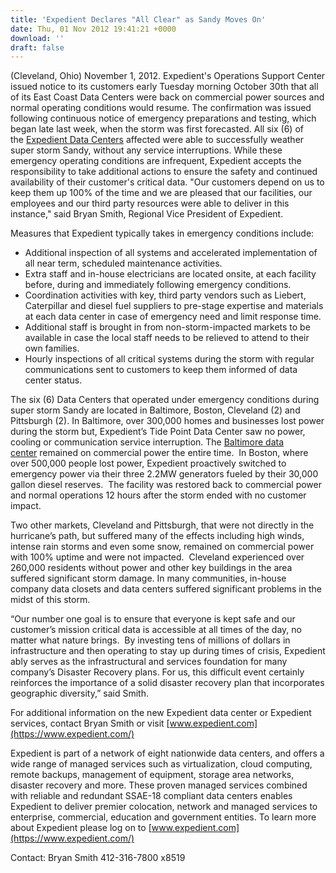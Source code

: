 ```yaml
---
title: 'Expedient Declares "All Clear" as Sandy Moves On'
date: Thu, 01 Nov 2012 19:41:21 +0000
download: ''
draft: false
---
```


(Cleveland, Ohio) November 1, 2012. Expedient's Operations Support Center issued notice to its customers early Tuesday morning October 30th that all of its East Coast Data Centers were back on commercial power sources and normal operating conditions would resume. The confirmation was issued following continuous notice of emergency preparations and testing, which began late last week, when the storm was first forecasted. All six (6) of the [Expedient Data Centers](https://www.expedient.com/the-data-centers/) affected were able to successfully weather super storm Sandy, without any service interruptions. While these emergency operating conditions are infrequent, Expedient accepts the responsibility to take additional actions to ensure the safety and continued availability of their customer's critical data. "Our customers depend on us to keep them up 100% of the time and we are pleased that our facilities, our employees and our third party resources were able to deliver in this instance," said Bryan Smith, Regional Vice President of Expedient.

Measures that Expedient typically takes in emergency conditions include:

*   Additional inspection of all systems and accelerated implementation of all near term, scheduled maintenance activities.
*   Extra staff and in-house electricians are located onsite, at each facility before, during and immediately following emergency conditions.
*   Coordination activities with key, third party vendors such as Liebert, Caterpillar and diesel fuel suppliers to pre-stage expertise and materials at each data center in case of emergency need and limit response time.
*   Additional staff is brought in from non-storm-impacted markets to be available in case the local staff needs to be relieved to attend to their own families.
*   Hourly inspections of all critical systems during the storm with regular communications sent to customers to keep them informed of data center status.

The six (6) Data Centers that operated under emergency conditions during super storm Sandy are located in Baltimore, Boston, Cleveland (2) and Pittsburgh (2). In Baltimore, over 300,000 homes and businesses lost power during the storm but, Expedient’s Tide Point Data Center saw no power, cooling or communication service interruption. The [Baltimore data center](https://www.expedient.com/data-centers/baltimore-owings-mills-data-center/) remained on commercial power the entire time.  In Boston, where over 500,000 people lost power, Expedient proactively switched to emergency power via their three 2.2MW generators fueled by their 30,000 gallon diesel reserves.  The facility was restored back to commercial power and normal operations 12 hours after the storm ended with no customer impact.

Two other markets, Cleveland and Pittsburgh, that were not directly in the hurricane’s path, but suffered many of the effects including high winds, intense rain storms and even some snow, remained on commercial power with 100% uptime and were not impacted.  Cleveland experienced over 260,000 residents without power and other key buildings in the area suffered significant storm damage. In many communities, in-house company data closets and data centers suffered significant problems in the midst of this storm.

“Our number one goal is to ensure that everyone is kept safe and our customer’s mission critical data is accessible at all times of the day, no matter what nature brings.  By investing tens of millions of dollars in infrastructure and then operating to stay up during times of crisis, Expedient ably serves as the infrastructural and services foundation for many company’s Disaster Recovery plans. For us, this difficult event certainly reinforces the importance of a solid disaster recovery plan that incorporates geographic diversity,” said Smith.

For additional information on the new Expedient data center or Expedient services, contact Bryan Smith or visit [www.expedient.com](https://www.expedient.com/)

Expedient is part of a network of eight nationwide data centers, and offers a wide range of managed services such as virtualization, cloud computing, remote backups, management of equipment, storage area networks, disaster recovery and more. These proven managed services combined with reliable and redundant SSAE-18 compliant data centers enables Expedient to deliver premier colocation, network and managed services to enterprise, commercial, education and government entities. To learn more about Expedient please log on to [www.expedient.com](https://www.expedient.com/)

Contact: Bryan Smith 412-316-7800 x8519